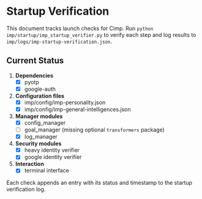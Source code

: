 # Startup Verification

This document tracks launch checks for Cimp. Run `python imp/startup/imp_startup_verifier.py`
to verify each step and log results to `imp/logs/imp-startup-verification.json`.

## Current Status

1. **Dependencies**
   - [x] pyotp
   - [x] google-auth
2. **Configuration files**
   - [x] imp/config/imp-personality.json
   - [x] imp/config/imp-general-intelligences.json
3. **Manager modules**
   - [x] config_manager
   - [ ] goal_manager (missing optional `transformers` package)
   - [x] log_manager
4. **Security modules**
   - [x] heavy identity verifier
   - [x] google identity verifier
5. **Interaction**
   - [x] terminal interface

Each check appends an entry with its status and timestamp to the startup verification log.
